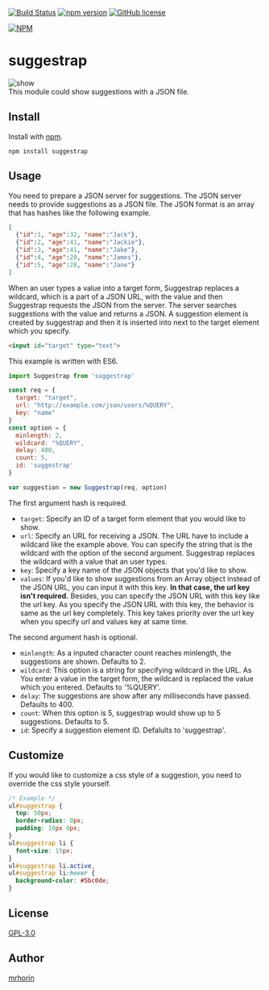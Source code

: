 [![Build Status](https://travis-ci.org/mrhorin/suggestrap.svg?branch=master)](https://travis-ci.org/mrhorin/suggestrap)
[![npm version](https://badge.fury.io/js/suggestrap.svg)](https://badge.fury.io/js/suggestrap)
[![GitHub license](https://img.shields.io/badge/license-GPLv3-blue.svg)](https://raw.githubusercontent.com/mrhorin/suggestrap/master/LICENSE)  

[![NPM](https://nodei.co/npm/suggestrap.png)](https://nodei.co/npm/suggestrap/)

# suggestrap
![show](https://user-images.githubusercontent.com/6502717/49056240-4c7db100-f23e-11e8-9a2e-863f59ad84a7.gif)  
This module could show suggestions with a JSON file.

## Install
Install with [npm](https://www.npmjs.com/).
```
npm install suggestrap
```

## Usage
You need to prepare a JSON server for suggestions. The JSON server needs to provide suggestions as a JSON file. The JSON format is an array that has hashes like the following example.
```json
[
  {"id":1, "age":32, "name":"Jack"},
  {"id":2, "age":41, "name":"Jackie"},
  {"id":3, "age":41, "name":"Jake"},
  {"id":4, "age":20, "name":"James"},
  {"id":5, "age":28, "name":"Jane"}
]
```  
When an user types a value into a target form, Suggestrap replaces a wildcard, which is a part of a JSON URL, with the value and then Suggestrap requests the JSON from the server. The server searches suggestions with the value and returns a JSON. A suggestion element is created by suggestrap and then it is inserted into next to the target element which you specify.
```html
<input id="target" type="text">
```
This example is written with ES6.  
```javascript
import Suggestrap from 'suggestrap'

const req = {
  target: "target",
  url: "http://example.com/json/users/%QUERY",
  key: "name"
}
const option = {
  minlength: 2,
  wildcard: "%QUERY",
  delay: 400,
  count: 5,
  id: 'suggestrap'
}

var suggestion = new Suggestrap(req, option)
```

The first argument hash is required.
- `target`: Specify an ID of a target form element that you would like to show.
- `url`: Specify an URL for receiving a JSON. The URL have to include a wildcard like the example above. You can specify the string that is the wildcard with the option of the second argument. Suggestrap replaces the wildcard with a value that an user types.
- `key`: Specify a key name of the JSON objects that you'd like to show.
- `values`: If you'd like to show suggestions from an Array object instead of the JSON URL, you can input it with this key. **In that case, the url key isn't required.** Besides, you can specify the JSON URL with this key like the url key. As you specify the JSON URL with this key, the behavior is same as the url key completely. This key takes priority over the url key when you specify url and values key at same time.

The second argument hash is optional.
- `minlength`: As a inputed character count reaches minlength, the suggestions are shown. Defaults to 2.
- `wildcard`: This option is a string for specifying wildcard in the URL. As You enter a value in the target form, the wildcard is replaced the value which you entered. Defaults to '%QUERY'.
- `delay`: The suggestions are show after any milliseconds have passed. Defaults to 400.
- `count`: When this option is 5, suggestrap would show up to 5 suggestions. Defaults to 5.
- `id`: Specify a suggestion element ID. Defalults to 'suggestrap'.

## Customize
If you would like to customize a css style of a suggestion, you need to override the css style yourself.
```css
/* Example */
ul#suggestrap {
  top: 50px;
  border-radius: 0px;
  padding: 10px 0px;
}
ul#suggestrap li {
  font-size: 15px;
}
ul#suggestrap li.active,
ul#suggestrap li:hover {
  background-color: #5bc0de;
}
```

## License
[GPL-3.0](https://opensource.org/licenses/GPL-3.0)

## Author
[mrhorin](https://github.com/mrhorin)
